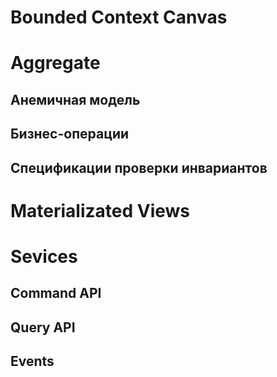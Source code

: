 # Bounded Context Canvas
# Aggregate
## Анемичная модель
## Бизнес-операции
## Спецификации проверки инвариантов
# Materializated Views
# Sevices
## Command API
## Query API
## Events
